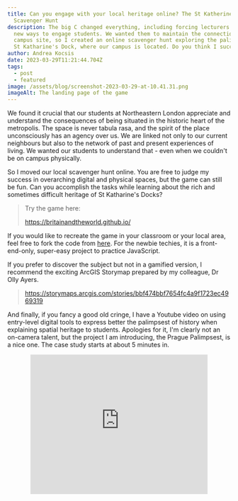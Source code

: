 ```yaml
---
title: Can you engage with your local heritage online? The St Katherine's Docks
  Scavenger Hunt
description: The big C changed everything, including forcing lecturers to find
  new ways to engage students. We wanted them to maintain the connection to the
  campus site, so I created an online scavenger hunt exploring the palimpsest of
  St Katharine's Dock, where our campus is located. Do you think I succeeded?
author: Andrea Kocsis
date: 2023-03-29T11:21:44.704Z
tags:
  - post
  - featured
image: /assets/blog/screenshot-2023-03-29-at-10.41.31.png
imageAlt: The landing page of the game
---
```

We found it crucial that our students at Northeastern London appreciate and understand the consequences of being situated in the historic heart of the metropolis. The space is never tabula rasa, and the spirit of the place unconsciously has an agency over us. We are linked not only to our current neighbours but also to the network of past and present experiences of living. We wanted our students to understand that - even when we couldn't be on campus physically.

So I moved our local scavenger hunt online. You are free to judge my success in overarching digital and physical spaces, but the game can still be fun. Can you accomplish the tasks while learning about the rich and sometimes difficult heritage of St Katharine's Docks?

> Try the game here:
>
> <https://britainandtheworld.github.io/>

If you would like to recreate the game in your classroom or your local area, feel free to fork the code from [here](https://github.com/aurigandrea/nuscavengerhunt). For the newbie techies, it is a front-end-only, super-easy project to practice JavaScript.

If you prefer to discover the subject but not in a gamified version, I recommend the exciting ArcGIS Storymap prepared by my colleague, Dr Olly Ayers.

> <https://storymaps.arcgis.com/stories/bbf474bbf7654fc4a9f1723ec4969319>

And finally, if you fancy a good old cringe, I have a Youtube video on using entry-level digital tools to express better the palimpsest of history when explaining spatial heritage to students. Apologies for it, I'm clearly not an on-camera talent, but the project I am introducing, the Prague Palimpsest, is a nice one. The case study starts at about 5 minutes in.

<center><iframe width="400\
" height="315" src="https://www.youtube.com/embed/6aLtKNnHlSU" title="YouTube video player" frameborder="0" allow="accelerometer; autoplay; clipboard-write; encrypted-media; gyroscope; picture-in-picture; web-share" allowfullscreen></iframe> </div>
